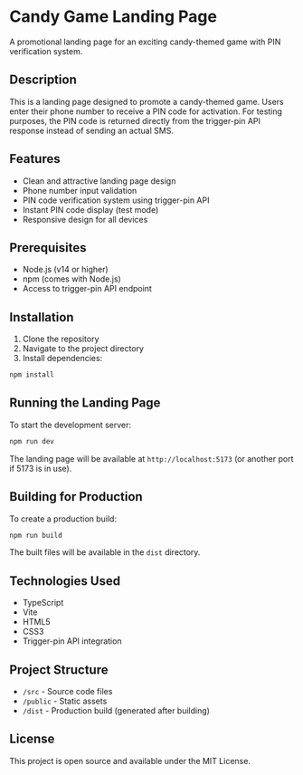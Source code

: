 # Candy Game Landing Page

A promotional landing page for an exciting candy-themed game with PIN verification system.

## Description

This is a landing page designed to promote a candy-themed game. Users enter their phone number to receive a PIN code for activation. For testing purposes, the PIN code is returned directly from the trigger-pin API response instead of sending an actual SMS.

## Features

- Clean and attractive landing page design
- Phone number input validation
- PIN code verification system using trigger-pin API
- Instant PIN code display (test mode)
- Responsive design for all devices

## Prerequisites

- Node.js (v14 or higher)
- npm (comes with Node.js)
- Access to trigger-pin API endpoint

## Installation

1. Clone the repository
2. Navigate to the project directory
3. Install dependencies:
```bash
npm install
```

## Running the Landing Page

To start the development server:
```bash
npm run dev
```

The landing page will be available at `http://localhost:5173` (or another port if 5173 is in use).

## Building for Production

To create a production build:
```bash
npm run build
```

The built files will be available in the `dist` directory.

## Technologies Used

- TypeScript
- Vite
- HTML5
- CSS3
- Trigger-pin API integration

## Project Structure

- `/src` - Source code files
- `/public` - Static assets
- `/dist` - Production build (generated after building)

## License

This project is open source and available under the MIT License.

